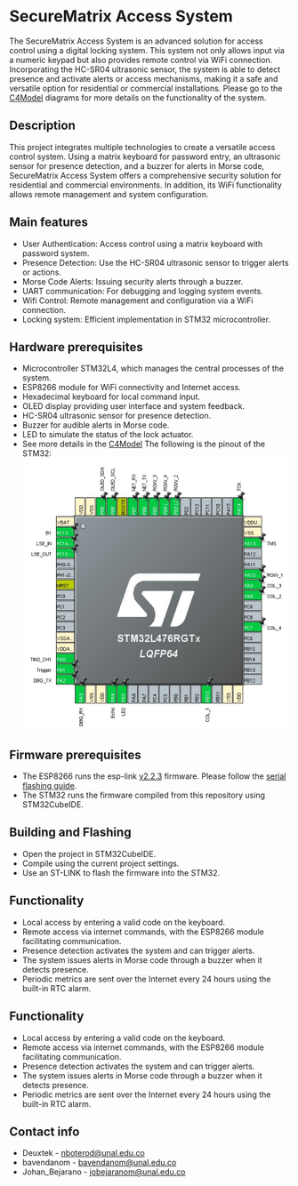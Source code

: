# SecureMatrix Access System
The SecureMatrix Access System is an advanced solution for access control using a digital locking system. This system not only allows input via a numeric keypad but also provides remote control via WiFi connection. Incorporating the HC-SR04 ultrasonic sensor, the system is able to detect presence and activate alerts or access mechanisms, making it a safe and versatile option for residential or commercial installations. Please go to the [C4Model](Doc/C4Model.md) diagrams for more details on the functionality of the system.

## Description
This project integrates multiple technologies to create a versatile access control system. Using a matrix keyboard for password entry, an ultrasonic sensor for presence detection, and a buzzer for alerts in Morse code, SecureMatrix Access System offers a comprehensive security solution for residential and commercial environments. In addition, its WiFi functionality allows remote management and system configuration.

## Main features
* User Authentication: Access control using a matrix keyboard with password system.
* Presence Detection: Use the HC-SR04 ultrasonic sensor to trigger alerts or actions.
* Morse Code Alerts: Issuing security alerts through a buzzer.
* UART communication: For debugging and logging system events.
* Wifi Control: Remote management and configuration via a WiFi connection.
* Locking system: Efficient implementation in STM32 microcontroller.

## Hardware prerequisites
* Microcontroller STM32L4, which manages the central processes of the system.
* ESP8266 module for WiFi connectivity and Internet access.
* Hexadecimal keyboard for local command input.
* OLED display providing user interface and system feedback.
* HC-SR04 ultrasonic sensor for presence detection.
* Buzzer for audible alerts in Morse code.
* LED to simulate the status of the lock actuator.
*  See more details in the [C4Model](Doc/C4Model.md) The following is the pinout of the STM32: ![pinout](Doc/pinout2.png)



## Firmware prerequisites
* The ESP8266 runs the esp-link [v2.2.3](https://github.com/jeelabs/esp-link/releases/tag/v2.2.3) firmware. Please follow the [serial flashing guide](https://github.com/jeelabs/esp-link/blob/master/FLASHING.md#initial-serial-flashing).
* The STM32 runs the firmware compiled from this repository using STM32CubeIDE.

  
## Building and Flashing
* Open the project in STM32CubeIDE.
* Compile using the current project settings.
* Use an ST-LINK to flash the firmware into the STM32.

## Functionality
* Local access by entering a valid code on the keyboard.
* Remote access via internet commands, with the ESP8266 module facilitating communication.
* Presence detection activates the system and can trigger alerts.
* The system issues alerts in Morse code through a buzzer when it detects presence.
* Periodic metrics are sent over the Internet every 24 hours using the built-in RTC alarm.

## Functionality
* Local access by entering a valid code on the keyboard.
* Remote access via internet commands, with the ESP8266 module facilitating communication.
* Presence detection activates the system and can trigger alerts.
* The system issues alerts in Morse code through a buzzer when it detects presence.
* Periodic metrics are sent over the Internet every 24 hours using the built-in RTC alarm.


## Contact info
* Deuxtek - nboterod@unal.edu.co
* bavendanom - bavendanom@unal.edu.co
* Johan_Bejarano - jobejaranom@unal.edu.co
